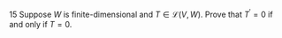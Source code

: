 15 Suppose $W$ is finite-dimensional and $T \in \mathcal{L}(V, W)$. Prove that $T^{\prime}=0$ if and only if $T=0$.
